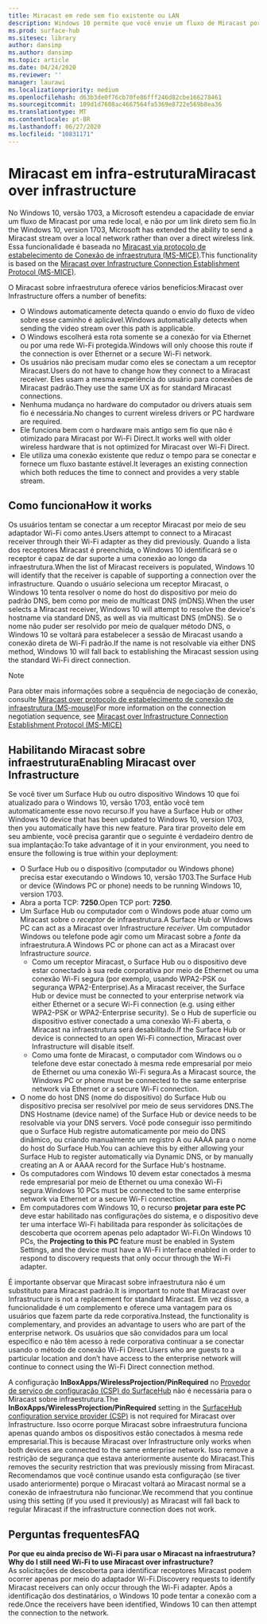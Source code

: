 ```yaml
---
title: Miracast em rede sem fio existente ou LAN
description: Windows 10 permite que você envie um fluxo de Miracast por uma rede local.
ms.prod: surface-hub
ms.sitesec: library
author: dansimp
ms.author: dansimp
ms.topic: article
ms.date: 04/24/2020
ms.reviewer: ''
manager: laurawi
ms.localizationpriority: medium
ms.openlocfilehash: d63b3de0f76cb70fe86fff246d82cbe166278461
ms.sourcegitcommit: 109d1d7608ac4667564fa5369e8722e569b8ea36
ms.translationtype: MT
ms.contentlocale: pt-BR
ms.lasthandoff: 06/27/2020
ms.locfileid: "10831171"
---
```

# <span data-ttu-id="855d8-103">Miracast em infra-estrutura</span><span class="sxs-lookup"><span data-stu-id="855d8-103">Miracast over infrastructure</span></span>

<span data-ttu-id="855d8-104">No Windows 10, versão 1703, a Microsoft estendeu a capacidade de enviar um fluxo de Miracast por uma rede local, e não por um link direto sem fio.</span><span class="sxs-lookup"><span data-stu-id="855d8-104">In the Windows 10, version 1703, Microsoft has extended the ability to send a Miracast stream over a local network rather than over a direct wireless link.</span></span> <span data-ttu-id="855d8-105">Essa funcionalidade é baseada no [Miracast via protocolo de estabelecimento de Conexão de infraestrutura (MS-MICE)](https://msdn.microsoft.com/library/mt796768.aspx).</span><span class="sxs-lookup"><span data-stu-id="855d8-105">This functionality is based on the [Miracast over Infrastructure Connection Establishment Protocol (MS-MICE)](https://msdn.microsoft.com/library/mt796768.aspx).</span></span>

<span data-ttu-id="855d8-106">O Miracast sobre infraestrutura oferece vários benefícios:</span><span class="sxs-lookup"><span data-stu-id="855d8-106">Miracast over Infrastructure offers a number of benefits:</span></span>

- <span data-ttu-id="855d8-107">O Windows automaticamente detecta quando o envio do fluxo de vídeo sobre esse caminho é aplicável.</span><span class="sxs-lookup"><span data-stu-id="855d8-107">Windows automatically detects when sending the video stream over this path is applicable.</span></span>
- <span data-ttu-id="855d8-108">O Windows escolherá esta rota somente se a conexão for via Ethernet ou por uma rede Wi-Fi protegida.</span><span class="sxs-lookup"><span data-stu-id="855d8-108">Windows will only choose this route if the connection is over Ethernet or a secure Wi-Fi network.</span></span>
- <span data-ttu-id="855d8-109">Os usuários não precisam mudar como eles se conectam a um receptor Miracast.</span><span class="sxs-lookup"><span data-stu-id="855d8-109">Users do not have to change how they connect to a Miracast receiver.</span></span> <span data-ttu-id="855d8-110">Eles usam a mesma experiência do usuário para conexões de Miracast padrão.</span><span class="sxs-lookup"><span data-stu-id="855d8-110">They use the same UX as for standard Miracast connections.</span></span>
- <span data-ttu-id="855d8-111">Nenhuma mudança no hardware do computador ou drivers atuais sem fio é necessária.</span><span class="sxs-lookup"><span data-stu-id="855d8-111">No changes to current wireless drivers or PC hardware are required.</span></span>
- <span data-ttu-id="855d8-112">Ele funciona bem com o hardware mais antigo sem fio que não é otimizado para Miracast por Wi-Fi Direct.</span><span class="sxs-lookup"><span data-stu-id="855d8-112">It works well with older wireless hardware that is not optimized for Miracast over Wi-Fi Direct.</span></span>
- <span data-ttu-id="855d8-113">Ele utiliza uma conexão existente que reduz o tempo para se conectar e fornece um fluxo bastante estável.</span><span class="sxs-lookup"><span data-stu-id="855d8-113">It leverages an existing connection which both reduces the time to connect and provides a very stable stream.</span></span>


## <span data-ttu-id="855d8-114">Como funciona</span><span class="sxs-lookup"><span data-stu-id="855d8-114">How it works</span></span>

<span data-ttu-id="855d8-115">Os usuários tentam se conectar a um receptor Miracast por meio de seu adaptador Wi-Fi como antes.</span><span class="sxs-lookup"><span data-stu-id="855d8-115">Users attempt to connect to a Miracast receiver through their Wi-Fi adapter as they did previously.</span></span> <span data-ttu-id="855d8-116">Quando a lista dos receptores Miracast é preenchida, o Windows 10 identificará se o receptor é capaz de dar suporte a uma conexão ao longo da infraestrutura.</span><span class="sxs-lookup"><span data-stu-id="855d8-116">When the list of Miracast receivers is populated, Windows 10 will identify that the receiver is capable of supporting a connection over the infrastructure.</span></span> <span data-ttu-id="855d8-117">Quando o usuário seleciona um receptor Miracast, o Windows 10 tenta resolver o nome do host do dispositivo por meio do padrão DNS, bem como por meio de multicast DNS (mDNS).</span><span class="sxs-lookup"><span data-stu-id="855d8-117">When the user selects a Miracast receiver, Windows 10 will attempt to resolve the device's hostname via standard DNS, as well as via multicast DNS (mDNS).</span></span> <span data-ttu-id="855d8-118">Se o nome não puder ser resolvido por meio de qualquer método DNS, o Windows 10 se voltará para estabelecer a sessão de Miracast usando a conexão direta de Wi-Fi padrão.</span><span class="sxs-lookup"><span data-stu-id="855d8-118">If the name is not resolvable via either DNS method, Windows 10 will fall back to establishing the Miracast session using the standard Wi-Fi direct connection.</span></span>

> [!NOTE]
> <span data-ttu-id="855d8-119">Para obter mais informações sobre a sequência de negociação de conexão, consulte [Miracast over protocolo de estabelecimento de conexão de infraestrutura (MS-mouse)](https://msdn.microsoft.com/library/mt796768.aspx)</span><span class="sxs-lookup"><span data-stu-id="855d8-119">For more information on the connection negotiation sequence, see [Miracast over Infrastructure Connection Establishment Protocol (MS-MICE)](https://msdn.microsoft.com/library/mt796768.aspx)</span></span>




## <span data-ttu-id="855d8-120">Habilitando Miracast sobre infraestrutura</span><span class="sxs-lookup"><span data-stu-id="855d8-120">Enabling Miracast over Infrastructure</span></span> 

<span data-ttu-id="855d8-121">Se você tiver um Surface Hub ou outro dispositivo Windows 10 que foi atualizado para o Windows 10, versão 1703, então você tem automaticamente esse novo recurso.</span><span class="sxs-lookup"><span data-stu-id="855d8-121">If you have a Surface Hub or other Windows 10 device that has been updated to Windows 10, version 1703, then you automatically have this new feature.</span></span> <span data-ttu-id="855d8-122">Para tirar proveito dele em seu ambiente, você precisa garantir que o seguinte é verdadeiro dentro de sua implantação:</span><span class="sxs-lookup"><span data-stu-id="855d8-122">To take advantage of it in your environment, you need to ensure the following is true within your deployment:</span></span>

- <span data-ttu-id="855d8-123">O Surface Hub ou o dispositivo (computador ou Windows phone) precisa estar executando o Windows 10, versão 1703.</span><span class="sxs-lookup"><span data-stu-id="855d8-123">The Surface Hub or device (Windows PC or phone) needs to be running Windows 10, version 1703.</span></span>
- <span data-ttu-id="855d8-124">Abra a porta TCP: **7250**.</span><span class="sxs-lookup"><span data-stu-id="855d8-124">Open TCP port: **7250**.</span></span>
- <span data-ttu-id="855d8-125">Um Surface Hub ou computador com o Windows pode atuar como um Miracast sobre o *receptor* de infraestrutura.</span><span class="sxs-lookup"><span data-stu-id="855d8-125">A Surface Hub or Windows PC can act as a Miracast over Infrastructure *receiver*.</span></span> <span data-ttu-id="855d8-126">Um computador Windows ou telefone pode agir como um Miracast sobre a *fonte* da infraestrutura.</span><span class="sxs-lookup"><span data-stu-id="855d8-126">A Windows PC or phone can act as a Miracast over Infrastructure *source*.</span></span>
    - <span data-ttu-id="855d8-127">Como um receptor Miracast, o Surface Hub ou o dispositivo deve estar conectado à sua rede corporativa por meio de Ethernet ou uma conexão Wi-Fi segura (por exemplo, usando WPA2-PSK ou segurança WPA2-Enterprise).</span><span class="sxs-lookup"><span data-stu-id="855d8-127">As a Miracast receiver, the Surface Hub or device must be connected to your enterprise network via either Ethernet or a secure Wi-Fi connection (e.g. using either WPA2-PSK or WPA2-Enterprise security).</span></span> <span data-ttu-id="855d8-128">Se o Hub de superfície ou dispositivo estiver conectado a uma conexão Wi-Fi aberta, o Miracast na infraestrutura será desabilitado.</span><span class="sxs-lookup"><span data-stu-id="855d8-128">If the Surface Hub or device is connected to an open Wi-Fi connection, Miracast over Infrastructure will disable itself.</span></span>
    - <span data-ttu-id="855d8-129">Como uma fonte de Miracast, o computador com Windows ou o telefone deve estar conectado à mesma rede empresarial por meio de Ethernet ou uma conexão Wi-Fi segura.</span><span class="sxs-lookup"><span data-stu-id="855d8-129">As a Miracast source, the Windows PC or phone must be connected to the same enterprise network via Ethernet or a secure Wi-Fi connection.</span></span>
- <span data-ttu-id="855d8-130">O nome do host DNS (nome do dispositivo) do Surface Hub ou dispositivo precisa ser resolvível por meio de seus servidores DNS.</span><span class="sxs-lookup"><span data-stu-id="855d8-130">The DNS Hostname (device name) of the Surface Hub or device needs to be resolvable via your DNS servers.</span></span> <span data-ttu-id="855d8-131">Você pode conseguir isso permitindo que o Surface Hub registre automaticamente por meio do DNS dinâmico, ou criando manualmente um registro A ou AAAA para o nome do host do Surface Hub.</span><span class="sxs-lookup"><span data-stu-id="855d8-131">You can achieve this by either allowing your Surface Hub to register automatically via Dynamic DNS, or by manually creating an A or AAAA record for the Surface Hub's hostname.</span></span> 
- <span data-ttu-id="855d8-132">Os computadores com Windows 10 devem estar conectados à mesma rede empresarial por meio de Ethernet ou uma conexão Wi-Fi segura.</span><span class="sxs-lookup"><span data-stu-id="855d8-132">Windows 10 PCs must be connected to the same enterprise network via Ethernet or a secure Wi-Fi connection.</span></span> 
-   <span data-ttu-id="855d8-133">Em computadores com Windows 10, o recurso **projetar para este PC** deve estar habilitado nas configurações do sistema, e o dispositivo deve ter uma interface Wi-Fi habilitada para responder às solicitações de descoberta que ocorrem apenas pelo adaptador Wi-Fi.</span><span class="sxs-lookup"><span data-stu-id="855d8-133">On Windows 10 PCs, the **Projecting to this PC** feature must be enabled in System Settings, and the device must have a Wi-Fi interface enabled in order to respond to discovery requests that only occur through the Wi-Fi adapter.</span></span>


<span data-ttu-id="855d8-134">É importante observar que Miracast sobre infraestrutura não é um substituto para Miracast padrão.</span><span class="sxs-lookup"><span data-stu-id="855d8-134">It is important to note that Miracast over Infrastructure is not a replacement for standard Miracast.</span></span> <span data-ttu-id="855d8-135">Em vez disso, a funcionalidade é um complemento e oferece uma vantagem para os usuários que fazem parte da rede corporativa.</span><span class="sxs-lookup"><span data-stu-id="855d8-135">Instead, the functionality is complementary, and provides an advantage to users who are part of the enterprise network.</span></span> <span data-ttu-id="855d8-136">Os usuários que são convidados para um local específico e não têm acesso à rede corporativa continuar a se conectar usando o método de conexão Wi-Fi Direct.</span><span class="sxs-lookup"><span data-stu-id="855d8-136">Users who are guests to a particular location and don’t have access to the enterprise network will continue to connect using the Wi-Fi Direct connection method.</span></span>

<span data-ttu-id="855d8-137">A configuração **InBoxApps/WirelessProjection/PinRequired** no [Provedor de serviço de configuração (CSP) do SurfaceHub](https://msdn.microsoft.com/windows/hardware/commercialize/customize/mdm/surfacehub-csp) não é necessária para o Miracast sobre infraestrutura.</span><span class="sxs-lookup"><span data-stu-id="855d8-137">The **InBoxApps/WirelessProjection/PinRequired** setting in the [SurfaceHub configuration service provider (CSP)](https://msdn.microsoft.com/windows/hardware/commercialize/customize/mdm/surfacehub-csp) is not required for Miracast over Infrastructure.</span></span> <span data-ttu-id="855d8-138">Isso ocorre porque Miracast sobre infraestrutura funciona apenas quando ambos os dispositivos estão conectados à mesma rede empresarial.</span><span class="sxs-lookup"><span data-stu-id="855d8-138">This is because Miracast over Infrastructure only works when both devices are connected to the same enterprise network.</span></span> <span data-ttu-id="855d8-139">Isso remove a restrição de segurança que estava anteriormente ausente do Miracast.</span><span class="sxs-lookup"><span data-stu-id="855d8-139">This removes the security restriction that was previously missing from Miracast.</span></span> <span data-ttu-id="855d8-140">Recomendamos que você continue usando esta configuração (se tiver usado anteriormente) porque o Miracast voltará ao Miracast normal se a conexão de infraestrutura não funcionar.</span><span class="sxs-lookup"><span data-stu-id="855d8-140">We recommend that you continue using this setting (if you used it previously) as Miracast will fall back to regular Miracast if the infrastructure connection does not work.</span></span> 

## <span data-ttu-id="855d8-141">Perguntas frequentes</span><span class="sxs-lookup"><span data-stu-id="855d8-141">FAQ</span></span>
**<span data-ttu-id="855d8-142">Por que eu ainda preciso de Wi-Fi para usar o Miracast na infraestrutura?</span><span class="sxs-lookup"><span data-stu-id="855d8-142">Why do I still need Wi-Fi to use Miracast over infrastructure?</span></span>**<br>
<span data-ttu-id="855d8-143">As solicitações de descoberta para identificar receptores Miracast podem ocorrer apenas por meio do adaptador Wi-Fi.</span><span class="sxs-lookup"><span data-stu-id="855d8-143">Discovery requests to identify Miracast receivers can only occur through the Wi-Fi adapter.</span></span> <span data-ttu-id="855d8-144">Após a identificação dos destinatários, o Windows 10 pode tentar a conexão com a rede.</span><span class="sxs-lookup"><span data-stu-id="855d8-144">Once the receivers have been identified, Windows 10 can then attempt the connection to the network.</span></span>
